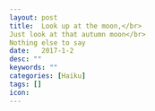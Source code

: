 ```yaml
---
layout: post
title:  Look up at the moon,</br>
Just look at that autumn moon</br>
Nothing else to say
date:   2017-1-2
desc: ""
keywords: ""
categories: [Haiku]
tags: []
icon:
---
```

